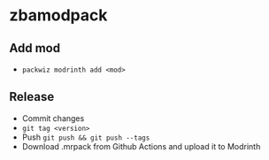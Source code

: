 # zbamodpack
## Add mod
- ``packwiz modrinth add <mod>``
## Release
- Commit changes
- ``git tag <version>``
- Push `git push && git push --tags`
- Download .mrpack from Github Actions and upload it to Modrinth